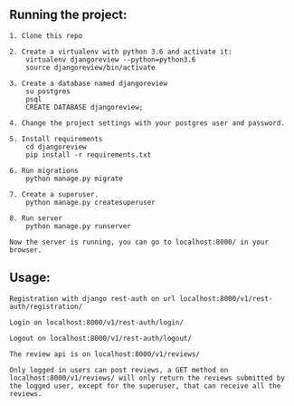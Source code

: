 ## Running the project:

    1. Clone this repo

    2. Create a virtualenv with python 3.6 and activate it:
        virtualenv djangoreview --python=python3.6
        source djangoreview/bin/activate

    3. Create a database named djangoreview
        su postgres
        psql
        CREATE DATABASE djangoreview;
        
    4. Change the project settings with your postgres user and password.
    
    5. Install requirements
        cd djangoreview
        pip install -r requirements.txt

    6. Run migrations
        python manage.py migrate

    7. Create a superuser.
        python manage.py createsuperuser

    8. Run server
        python manage.py runserver

    Now the server is running, you can go to localhost:8000/ in your browser.

## Usage: 

    Registration with django rest-auth on url localhost:8000/v1/rest-auth/registration/

    Login on localhost:8000/v1/rest-auth/login/

    Logout on localhost:8000/v1/rest-auth/logout/

    The review api is on localhost:8000/v1/reviews/

    Only logged in users can post reviews, a GET method on localhost:8000/v1/reviews/ will only return the reviews submitted by the logged user, except for the superuser, that can receive all the reviews.
